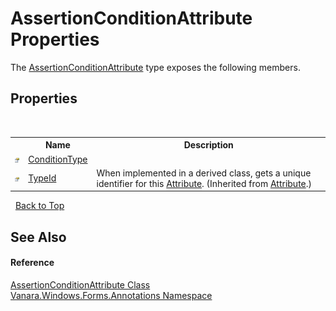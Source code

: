 # AssertionConditionAttribute Properties
 

The <a href="e4c08d70-6c6e-8369-794b-c869829bb430">AssertionConditionAttribute</a> type exposes the following members.


## Properties
&nbsp;<table><tr><th></th><th>Name</th><th>Description</th></tr><tr><td>![Public property](media/pubproperty.gif "Public property")</td><td><a href="8f1eb370-31ee-660a-0801-6638afadffb5">ConditionType</a></td><td /></tr><tr><td>![Public property](media/pubproperty.gif "Public property")</td><td><a href="http://msdn2.microsoft.com/en-us/library/sa1bf03e" target="_blank">TypeId</a></td><td>
When implemented in a derived class, gets a unique identifier for this <a href="http://msdn2.microsoft.com/en-us/library/e8kc3626" target="_blank">Attribute</a>.
 (Inherited from <a href="http://msdn2.microsoft.com/en-us/library/e8kc3626" target="_blank">Attribute</a>.)</td></tr></table>&nbsp;
<a href="#assertionconditionattribute-properties">Back to Top</a>

## See Also


#### Reference
<a href="e4c08d70-6c6e-8369-794b-c869829bb430">AssertionConditionAttribute Class</a><br /><a href="600255aa-5477-7018-00f3-14fce5adebc9">Vanara.Windows.Forms.Annotations Namespace</a><br />
